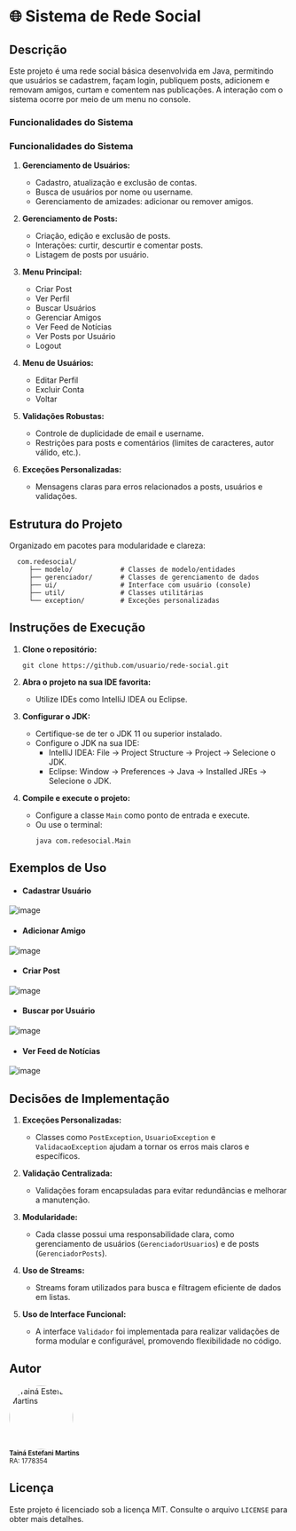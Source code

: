 # 🌐 Sistema de Rede Social

## Descrição
Este projeto é uma rede social básica desenvolvida em Java, permitindo que usuários se cadastrem, façam login, publiquem posts, adicionem e removam amigos, curtam e comentem nas publicações. A interação com o sistema ocorre por meio de um menu no console.

### Funcionalidades do Sistema

### Funcionalidades do Sistema

1. **Gerenciamento de Usuários:**
   - Cadastro, atualização e exclusão de contas.
   - Busca de usuários por nome ou username.
   - Gerenciamento de amizades: adicionar ou remover amigos.

2. **Gerenciamento de Posts:**
   - Criação, edição e exclusão de posts.
   - Interações: curtir, descurtir e comentar posts.
   - Listagem de posts por usuário.

3. **Menu Principal:**
   - Criar Post
   - Ver Perfil
   - Buscar Usuários
   - Gerenciar Amigos
   - Ver Feed de Notícias
   - Ver Posts por Usuário
   - Logout

4. **Menu de Usuários:**
   - Editar Perfil
   - Excluir Conta
   - Voltar

5. **Validações Robustas:**
   - Controle de duplicidade de email e username.
   - Restrições para posts e comentários (limites de caracteres, autor válido, etc.).

6. **Exceções Personalizadas:**
   - Mensagens claras para erros relacionados a posts, usuários e validações.

## Estrutura do Projeto
Organizado em pacotes para modularidade e clareza:
```
  com.redesocial/
     ├── modelo/            # Classes de modelo/entidades
     ├── gerenciador/       # Classes de gerenciamento de dados
     ├── ui/                # Interface com usuário (console)
     ├── util/              # Classes utilitárias
     └── exception/         # Exceções personalizadas
 ```

## Instruções de Execução

1. **Clone o repositório:**
   ```
   git clone https://github.com/usuario/rede-social.git
   ```
   
2. **Abra o projeto na sua IDE favorita:**
   - Utilize IDEs como IntelliJ IDEA ou Eclipse.

3. **Configurar o JDK:**
   - Certifique-se de ter o JDK 11 ou superior instalado.
   - Configure o JDK na sua IDE:
      - IntelliJ IDEA: File -> Project Structure -> Project -> Selecione o JDK.
      - Eclipse: Window -> Preferences -> Java -> Installed JREs -> Selecione o JDK.

3. **Compile e execute o projeto:**
   - Configure a classe `Main` como ponto de entrada e execute.
   - Ou use o terminal:
       ```
       java com.redesocial.Main
       ```

## Exemplos de Uso

- <h4>Cadastrar Usuário</h4>
![image](https://github.com/user-attachments/assets/39a2e35e-9045-4d5a-aeb0-f7ce006533e4)

- <h4>Adicionar Amigo</h4>
![image](https://github.com/user-attachments/assets/9fc07172-3ab2-4576-a3e3-0f0327eae98a)

- <h4>Criar Post</h4>
![image](https://github.com/user-attachments/assets/7e1edf95-780a-4cbe-a247-292b31fbf997)

- <h4>Buscar por Usuário</h4>
![image](https://github.com/user-attachments/assets/36fe2258-25fb-4664-ab7d-fece8cea06db)

- <h4>Ver Feed de Notícias</h4>
![image](https://github.com/user-attachments/assets/f33d1e36-7729-4902-9e89-70c90b459926)


## Decisões de Implementação

1. **Exceções Personalizadas:**
   - Classes como `PostException`, `UsuarioException` e `ValidacaoException` ajudam a tornar os erros mais claros e específicos.

2. **Validação Centralizada:**
   - Validações foram encapsuladas para evitar redundâncias e melhorar a manutenção.

3. **Modularidade:**
   - Cada classe possui uma responsabilidade clara, como gerenciamento de usuários (`GerenciadorUsuarios`) e de posts (`GerenciadorPosts`).

4. **Uso de Streams:**
   - Streams foram utilizados para busca e filtragem eficiente de dados em listas.

5. **Uso de Interface Funcional:**
   - A interface `Validador` foi implementada para realizar validações de forma modular e configurável, promovendo flexibilidade no código.

## Autor
<div align="left">
  <a href="https://github.com/tainaestefani">
    <img alt="Tainá Estefani Martins" src="https://avatars.githubusercontent.com/u/154456749?v=4" width="115" style="border-radius:50%">
  </a>
  <br>
  <sub><b>Tainá Estefani Martins</b></sub><br>
  <sub>RA: 1778354</sub><br>
</div>

## Licença
Este projeto é licenciado sob a licença MIT. Consulte o arquivo `LICENSE` para obter mais detalhes.
